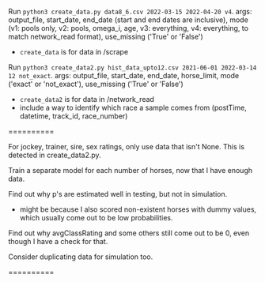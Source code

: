 
Run `python3 create_data.py data8_6.csv 2022-03-15 2022-04-20 v4`. args: output_file, start_date, end_date (start and end dates are inclusive), mode (v1: pools only, v2: pools, omega_i, age, v3: everything, v4: everything, to match network_read format), use_missing ('True' or 'False')
- `create_data` is for data in /scrape

Run `python3 create_data2.py hist_data_upto12.csv 2021-06-01 2022-03-14 12 not_exact`. args: output_file, start_date, end_date, horse_limit, mode ('exact' or 'not_exact'), use_missing ('True' or 'False')
- `create_data2` is for data in /network_read
- include a way to identify which race a sample comes from (postTime, datetime, track_id, race_number)

==========

For jockey, trainer, sire, sex ratings, only use data that isn't None. This is detected in create_data2.py.

Train a separate model for each number of horses, now that I have enough data.

Find out why p's are estimated well in testing, but not in simulation.
- might be because I also scored non-existent horses with dummy values, which usually come out to be low probabilities.

Find out why avgClassRating and some others still come out to be 0, even though I have a check for that.

Consider duplicating data for simulation too.

==========
